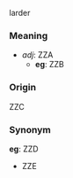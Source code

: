 larder
### Meaning
+ _adj_: ZZA
    + __eg__: ZZB

### Origin

ZZC

### Synonym

__eg__: ZZD

+ ZZE


